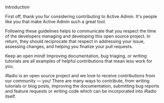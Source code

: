 Introduction


First off, thank you for considering contributing to Active Admin. It's people like you that make Active Admin such a great tool.

Following these guidelines helps to communicate that you respect the time of the developers managing and developing this open source project. In return, they should reciprocate that respect in addressing your issue, assessing changes, and helping you finalize your pull requests.


Keep an open mind! Improving documentation, bug triaging, or writing tutorials are all examples of helpful contributions that mean less work for you.

iRadio is an open source project and we love to receive contributions from our community — you! There are many ways to contribute, from writing tutorials or blog posts, improving the documentation, submitting bug reports and feature requests or writing code which can be incorporated into iRadio itself.
